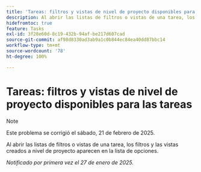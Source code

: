```yaml
---
title: 'Tareas: filtros y vistas de nivel de proyecto disponibles para las tareas'
description: Al abrir las listas de filtros o vistas de una tarea, los filtros y las vistas creados a nivel de proyecto aparecen en la lista de opciones.
hidefromtoc: true
feature: Tasks
exl-id: 3f28e60d-8c19-432b-94af-be217d607cad
source-git-commit: af98d8330ad3ab9a1c0b844ec84ea40dd87bbc14
workflow-type: tm+mt
source-wordcount: '78'
ht-degree: 100%

---
```


# Tareas: filtros y vistas de nivel de proyecto disponibles para las tareas

>[!NOTE]
>
>Este problema se corrigió el sábado, 21 de febrero de 2025.

Al abrir las listas de filtros o vistas de una tarea, los filtros y las vistas creados a nivel de proyecto aparecen en la lista de opciones.

_Notificado por primera vez el 27 de enero de 2025._
